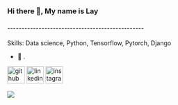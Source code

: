 ### Hi there 👋, My name is Lay
#### ------------------------------------------------

Skills: Data science, Python, Tensorflow, Pytorch, Django

- 🔭 . 


[<img src='https://cdn.jsdelivr.net/npm/simple-icons@3.0.1/icons/github.svg' alt='github' height='40'>](https://github.com/layel2)  [<img src='https://cdn.jsdelivr.net/npm/simple-icons@3.0.1/icons/linkedin.svg' alt='linkedin' height='40'>](https://www.linkedin.com/in/pranpaveen-lay//)  [<img src='https://cdn.jsdelivr.net/npm/simple-icons@3.0.1/icons/instagram.svg' alt='instagram' height='40'>](https://www.instagram.com/layel2/)  

<img src="https://profile-counter.glitch.me/layel2/count.svg" />
